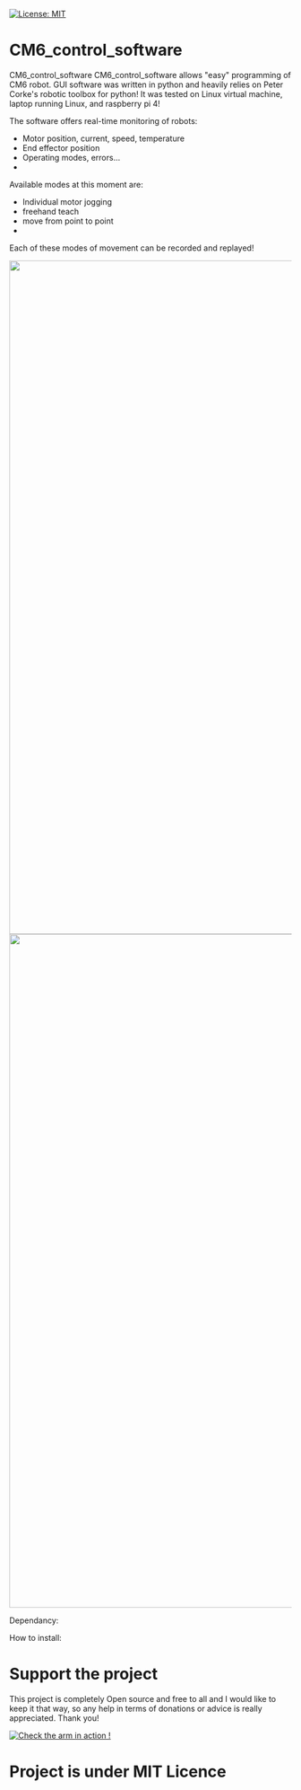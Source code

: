 [![License: MIT](https://img.shields.io/badge/License-MIT-green.svg)](https://opensource.org/licenses/MIT)


# CM6_control_software
CM6_control_software
CM6_control_software allows "easy" programming of CM6 robot. GUI software was written in python and heavily relies on Peter Corke's robotic toolbox for python! It was tested on Linux virtual machine, laptop running Linux, and raspberry pi 4!

The software offers real-time monitoring of robots:

* Motor position, current, speed, temperature
* End effector position
* Operating modes, errors...
* 
Available modes at this moment are:

* Individual motor jogging 
* freehand teach 
* move from point to point 
* 
Each of these modes of movement can be recorded and replayed!

<img src="https://user-images.githubusercontent.com/30388414/125832896-2a89a1bf-fb66-4173-98a5-139b419b0507.png" width="1200"> 
<img src="https://user-images.githubusercontent.com/30388414/125832902-b11a0970-e8ef-4438-8df5-100ae0ac9608.png" width="1200"> 

Dependancy:


How to install:



# Support the project

This project is completely Open source and free to all and I would like to keep it that way, so any help 
in terms of donations or advice is really appreciated. Thank you!

[![Check the arm in action !](https://user-images.githubusercontent.com/30388414/86798915-a036ba00-c071-11ea-824d-4456f2cdf797.png)](https://paypal.me/PCrnjak?locale.x=en_US)

# Project is under MIT Licence
